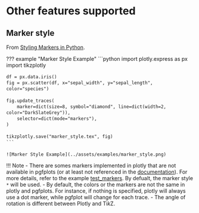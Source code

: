 
# Other features supported


## Marker style

From [Styling Markers in Python](https://plotly.com/python/marker-style/).

??? example "Marker Style Example"
    ```python
    import plotly.express as px
    import tikzplotly

    df = px.data.iris()
    fig = px.scatter(df, x="sepal_width", y="sepal_length", color="species")

    fig.update_traces(
        marker=dict(size=8, symbol="diamond", line=dict(width=2, color="DarkSlateGrey")),
        selector=dict(mode="markers"),
    )

    tikzplotly.save("marker_style.tex", fig)
    ```

    ![Marker Style Example](../assets/examples/marker_style.png)


!!! Note
    - There are somes markers implemented in plotly that are not available in pgfplots (or at least not referenced in the [documentation](https://tikz.dev/pgfplots/reference-markers)). For more details, refer to the example [test_markers](https://github.com/thomas-saigre/tikzplotly/blob/main/tests/test_markers.py). By defualt, the marker style `*` will be used.
    - By default, the colors or the markers are not the same in plotly and pgfplots. For instance, if nothing is specified, plotly will always use a dot marker, while pgfplot will change for each trace.
    - The angle of rotation is different between Plotly and Ti*k*Z.
